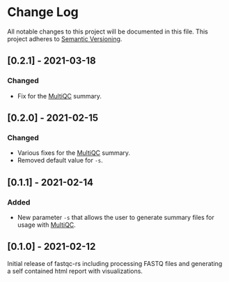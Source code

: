 # Change Log
All notable changes to this project will be documented in this file.
This project adheres to [Semantic Versioning](http://semver.org/).

## [0.2.1] - 2021-03-18
### Changed
- Fix for the [MultiQC](https://multiqc.info) summary.

## [0.2.0] - 2021-02-15
### Changed
- Various fixes for the [MultiQC](https://multiqc.info) summary.
- Removed default value for `-s`.

## [0.1.1] - 2021-02-14
### Added
- New parameter `-s` that allows the user to generate summary files for usage with [MultiQC](https://multiqc.info).

## [0.1.0] - 2021-02-12
Initial release of fastqc-rs including processing FASTQ files and generating a self contained html report with visualizations.
